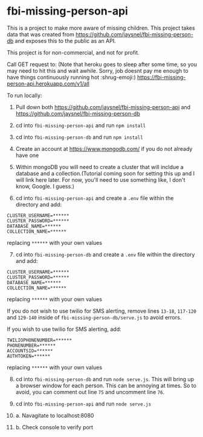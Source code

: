 # fbi-missing-person-api

This is a project to make more aware of missing children. This project takes data that was created from https://github.com/jaysnel/fbi-missing-person-db and exposes this to the public as an API.

This project is for non-commercial, and not for profit.

Call GET request to: (Note that heroku goes to sleep after some time, so you may need to hit this and wait awhile. Sorry, job doesnt pay me enough to have things continuously running hot :shrug-emoji:)
https://fbi-missing-person-api.herokuapp.com/v1/all

To run locally:

1. Pull down both https://github.com/jaysnel/fbi-missing-person-api and https://github.com/jaysnel/fbi-missing-person-db 

2. cd into ```fbi-missing-person-api``` and run ```npm install```

3. cd into ```fbi-missing-person-db``` and run ```npm install```

4. Create an account at https://www.mongodb.com/ if you do not already have one

5. Within mongoDB you will need to create a cluster that will incldue a database and a collection.(Tutorial coming soon for setting this up and I will link here later. For now, you'll need to use something like, I don't know, Google. I guess.)

6. cd into ```fbi-missing-person-api``` and create a ```.env``` file within the directory and add:
```
CLUSTER_USERNAME=******
CLUSTER_PASSWORD=******
DATABASE_NAME=******
COLLECTION_NAME=******
```
replacing ```******``` with your own values

7. cd into ```fbi-missing-person-db``` and create a ```.env``` file within the directory and add:
```
CLUSTER_USERNAME=******
CLUSTER_PASSWORD=******
DATABASE_NAME=******
COLLECTION_NAME=******
```
replacing ```******``` with your own values

If you do not wish to use twilio for SMS alerting, remove lines ```13-18```, ```117-120``` and ```129-140``` inside of ```fbi-missing-person-db/serve.js``` to avoid errors.

If you wish to use twilio for SMS alerting, add:

```
TWILIOPHONENUMBER=******
PHONENUMBER=******
ACCOUNTSID=******
AUTHTOKEN=******
```
replacing ```******``` with your own values

8. cd into ```fbi-missing-person-db``` and run ```node serve.js```. 
This will bring up a browser window for each person. This can be annoying at times. So to avoid, you can comment out line ```75``` and uncomment line ```76```. 

9. cd into ```fbi-missing-person-api``` and run ```node serve.js```

10. a. Navagitate to localhost:8080 
10. b. Check console to verify port